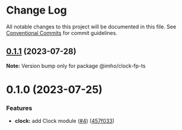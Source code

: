 # Change Log

All notable changes to this project will be documented in this file.
See [Conventional Commits](https://conventionalcommits.org) for commit guidelines.

## [0.1.1](https://github.com/xzhavilla/imho/compare/@imho/clock-fp-ts@0.1.0...@imho/clock-fp-ts@0.1.1) (2023-07-28)

**Note:** Version bump only for package @imho/clock-fp-ts





# 0.1.0 (2023-07-25)


### Features

* **clock:** add Clock module ([#4](https://github.com/xzhavilla/imho/issues/4)) ([457f033](https://github.com/xzhavilla/imho/commit/457f033437002ed1f92852d97eece3f66d648170))
